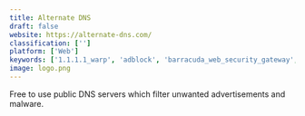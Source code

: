 ```yaml
---
title: Alternate DNS
draft: false 
website: https://alternate-dns.com/
classification: ['']
platform: ['Web']
keywords: ['1.1.1.1_warp', 'adblock', 'barracuda_web_security_gateway', 'dnscrypt_protocol', 'nextdns', 'norton_connectsafe', 'norton_family', 'nxfilter', 'opendns', 'quad9', 'qustodio', 'redmorph_browser_controller', 'scoutdns', 'verisign_public_dns']
image: logo.png
---
```

Free to use public DNS servers which filter unwanted advertisements and malware.